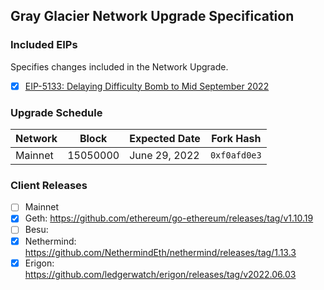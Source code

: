 ## Gray Glacier Network Upgrade Specification

### Included EIPs
Specifies changes included in the Network Upgrade.

- [x] [EIP-5133: Delaying Difficulty Bomb to Mid September 2022](https://eips.ethereum.org/EIPS/eip-5133)

### Upgrade Schedule

| Network | Block      | Expected Date | Fork Hash    |
| --------|------------|---------------|--------------|
| Mainnet | 15050000 | June 29, 2022 | `0xf0afd0e3` |

### Client Releases

 - [ ]  Mainnet
   - [x]  Geth: https://github.com/ethereum/go-ethereum/releases/tag/v1.10.19
   - [ ]  Besu:
   - [x]  Nethermind: https://github.com/NethermindEth/nethermind/releases/tag/1.13.3
   - [x]  Erigon: https://github.com/ledgerwatch/erigon/releases/tag/v2022.06.03
